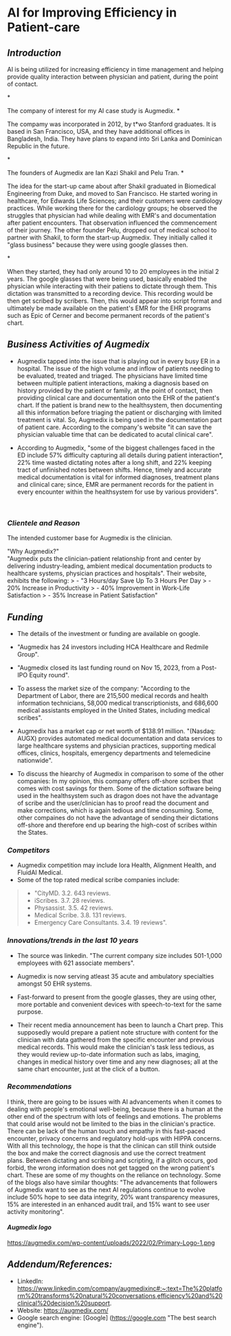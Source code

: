 # **AI for Improving Efficiency in Patient-care**

## *Introduction*
<p> AI is being utilized for increasing efficiency in time management and helping provide quality interaction between physician and patient, during the point of contact. </p>
* <p> The company of interest for my AI case study is Augmedix. 
* <p> The compamy was incorporated in 2012, by t*wo Stanford graduates. It is based in San Francisco, USA, and they have additional offices in Bangladesh, India. They have plans to expand into Sri Lanka and Dominican Republic in the future. </p>
* <p> The founders of Augmedix are Ian Kazi Shakil and Pelu Tran. 
* <p> The idea for the start-up came about after Shakil graduated in Biomedical Engineering from Duke, and moved to San Francisco. He started woring in healthcare, for Edwards Life Sciences; and their customers were cardiology practices. While working there for the cardiology groups; he observed the struggles that physician had while dealing with EMR's and documentation after patient encounters. That observation influenced the commencement of their journey. The other founder Pelu, dropped out of medical school to partner with Shakil, to form the start-up Augmedix. They initially called it "glass business" because they were using google glasses then. </p> 
*<p> When they started, they had only around 10 to 20 employees in the initial 2 years. The google glasses that were being used, basically enabled the physician while interacting with their patiens to dictate through them. This dictation was transmitted to a recording device. This recording would be then get scribed by scribers. Then, this would appear into script format and ultimately be made available on the patient's EMR for the EHR programs such as Epic of Cerner and become permanent records of the patient's chart. </p>

## *Business Activities of Augmedix* <br>
* <p> Augmedix tapped into the issue that is playing out in every busy ER in a hospital. The issue of the high volume and inflow of patients needing to be evaluated, treated and triaged. The physicians have limited time between multiple patient interactions, making a diagnosis based on history provided by the patient or family, at the point of contact, then providing clinical care and documentation onto the EHR of the patient's chart. If the patient is brand new to the healthsystem, then documenting all this information before triaging the patient or discharging with limited treatment is vital. So, Augmedix is being used in the documentation part of patient care. According to the company's website "it can save the physician valuable time that can be dedicated to acutal clinical care". </p>
* <p> According to Augmedix, "some of the biggest challenges faced in the ED include 57% difficulty capturing all details during patient interaction*, 22% time wasted dictating notes after a long shift, and 22% keeping tract of unfinished notes between shifts. Hence, timely and accurate medical documentation is vital for informed diagnoses, treatment plans and clinical care; since, EMR are permanent records for the patient in every encounter within the healthsystem for use by various providers". </p> <br> 

### *Clientele and Reason* <br>
<p> The intended customer base for Augmedix is the clinician. </p>
<p> "Why Augmedix?" <br>
"Augmedix puts the clinician-patient relationship front and center by delivering industry-leading, ambient medical documentation products to healthcare systems, physician practices and hospitals". Their website, exhibits the following: 
> - "3 Hours/day Save Up To 3 Hours Per Day
> - 20% Increase in Productivity
> - 40% Improvement in Work-Life Satisfaction
> - 35% Increase in Patient Satisfaction" <br>

## *Funding* <br>
* <p> The details of the investment or funding are available on google. 
* <p> "Augmedix has 24 investors including HCA Healthcare and Redmile Group".  
* <p> "Augmedix closed its last funding round on Nov 15, 2023, from a Post-IPO Equity round". 
* <p> To assess the market size of the company: "According to the Department of Labor, there are 215,500 medical records and health information technicians, 58,000 medical transcriptionists, and 686,600 medical assistants employed in the United States, including medical scribes". </p>
* <p> Augmedix has a market cap or net worth of $138.91 million. "(Nasdaq: AUGX) provides automated medical documentation and data services to large healthcare systems and physician practices, supporting medical offices, clinics, hospitals, emergency departments and telemedicine nationwide". </p>
* <p> To discuss the hiearchy of Augmedix in comparison to some of the other companies: In my opinion, this company offers off-shore scribes that comes with cost savings for them. Some of the dictation software being used in the healthsystem such as dragon does not have the advantage of scribe and the user/clinician has to proof read the document and make corrections, which is again tedious and time consuming. Some, other compaines do not have the advantage of sending their dictations off-shore and therefore end up bearing the high-cost of scribes within the States. </p>

### *Competitors* 
* Augmedix competition may include Iora Health, Alignment Health, and FluidAI Medical. 
* Some of the top rated medical scribe companies include: 
> - "CityMD. 3.2. 643 reviews. 
> - iScribes. 3.7. 28 reviews. 
> - Physassist. 3.5. 42 reviews. 
> - Medical Scribe. 3.8. 131 reviews. 
> - Emergency Care Consultants. 3.4. 19 reviews".

### *Innovations/trends in the last 10 years* <br>
* <p> The source was linkedin. "The current company size includes 501-1,000 employees with 621 associate members". </p> 
* <p> Augmedix is now serving atleast 35 acute and ambulatory specialties amongst 50 EHR systems. </p>
* <p> Fast-forward to present from the google glasses, they are using other, more portable and convenient devices with speech-to-text for the same purpose. </p>
* <p> Their recent media announcement has been to launch a Chart prep. This supposedly would prepare a patient note structure with content for the clinician with data gathered from the specific encounter and previous medical records. This would make the clinician's task less tedious, as they would review up-to-date information such as labs, imaging, changes in medical history over time and any new diagnoses; all at the same chart encounter, just at the click of a button. </p>

### *Recommendations* <br>
<p>I think, there are going to be issues with AI advancements when it comes to dealing with people's emotional well-being, because there is a human at the other end of the spectrum with lots of feelings and emotions. The problems that could arise would not be limited to the bias in the clinician's practice. There can be lack of the human touch and empathy in this fast-paced encounter, privacy concerns and regulatory hold-ups with HIPPA concerns. With all this technology, the hope is that the clinican can still think outside the box and make the correct diagnosis and use the correct treatment plans. Between dictating and scribing and scripting, if a glitch occurs, god forbid, the wrong information does not get tagged on the wrong patient's chart. These are some of my thoughts on the reliance on technology. Some of the blogs also have similar thoughts: "The advancements that followers of Augmedix want to see as the next AI regulations continue to evolve include 50% hope to see data integrity, 20% want transparency measures, 15% are interested in an enhanced audit trail, and 15% want to see user activity monitoring".</p>

#### *Augmedix logo* ####
https://augmedix.com/wp-content/uploads/2022/02/Primary-Logo-1.png

## *Addendum/References:* 
* LinkedIn: https://www.linkedin.com/company/augmedixinc#:~:text=The%20platform%20transforms%20natural%20conversations,efficiency%20and%20clinical%20decision%20support.
* Website: https://augmedix.com/
* Google search engine: [Google] (https://google.com "The best search engine").

